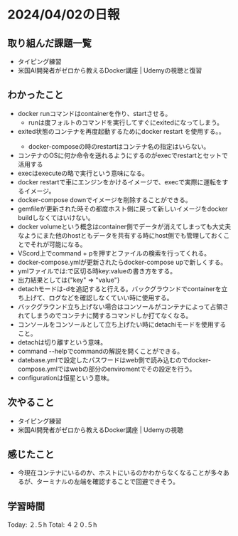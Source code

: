 # 2024/04/02の日報
## 取り組んだ課題一覧
* タイピング練習
* 米国AI開発者がゼロから教えるDocker講座 | Udemyの視聴と復習
## わかったこと
* docker runコマンドはcontainerを作り、startさせる。
  *  runは度フォルトのコマンドを実行してすぐにexitedになってしまう。 
* exited状態のコンテナを再度起動するためにdocker restart <container>を使用する。。
  *  docker-composeの時のrestartはコンテナ名の指定はいらない。
*  コンテナのOSに何か命令を送れるようにするのがexecでrestartとセットで活用する
  *  execはexecuteの略で実行という意味になる。
  *  docker restartで車にエンジンをかけるイメージで、execで実際に運転をするイメージ。
*  docker-compose downでイメージを削除することができる。
*  gemfileが更新された時その都度ホスト側に戻って新しいイメージをdocker buildしなくてはいけない。
*  docker volumeという概念はcontainer側でデータが消えてしまっても大丈夫なようにまた他のhostともデータを共有する時にhost側でも管理しておくことでそれが可能になる。
*  VScord上でcommand + pを押すとファイルの検索を行ってくれる。
*  docker-compose.ymlが更新されたらdocker-compose upで新しくする。
*  ymlファイルでは:で区切る時key:valueの書き方をする。
 * 出力結果としては{"key" => "value"}
* detachモードは-dを追記すると行える。バックグラウンドでcontainerを立ち上げて、ログなどを確認しなくていい時に使用する。
 * バックグラウンド立ち上げない場合はコンソールがコンテナによって占領されてしまうのでコンテナに関するコマンドしか打てなくなる。
 * コンソールをコンソールとして立ち上げたい時にdetachiモードを使用すること。 
 *  detachは切り離すという意味。
*  command --helpでcommandの解説を開くことができる。
*  datebase.ymlで設定したパスワードはweb側で読み込むのでdocker-compose.ymlではwebの部分のenviromentでその設定を行う。
*  configurationは恒星という意味。
## 次やること
* タイピング練習
* 米国AI開発者がゼロから教えるDocker講座 | Udemyの視聴
## 感じたこと
* 今現在コンテナにいるのか、ホストにいるのかわからなくなることが多々あるが、ターミナルの左端を確認することで回避できそう。
##  学習時間
Today: ２.５h
Total: ４２０.５h
